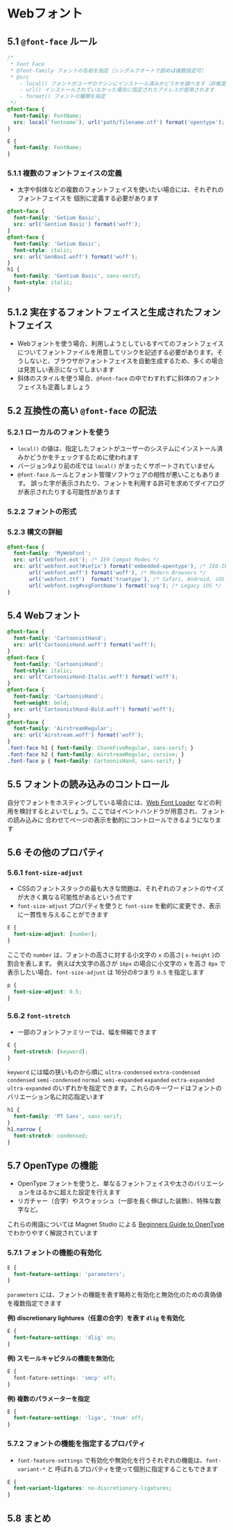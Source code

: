# Webフォント

## 5.1 `@font-face` ルール


```css
/*
 * Font Face
 * @font-family フォントの名前を指定（シングルクオートで囲めば複数指定可）
 * @src
    - local() フォントがユーザのマシンにインストール済みかどうかを調べます（非推奨）
    - url() インストールされていなかった場合に指定されたアドレスが使用されます
    - format() フォントの種類を指定
 */
@font-face {
  font-family: FontName;
  src: local(`fontname`), url('path/filename.otf') format('opentype');
}

E {
  font-family: FontName;
}
```

### 5.1.1 複数のフォントフェイスの定義

- 太字や斜体などの複数のフォントフェイスを使いたい場合には、それぞれのフォントフェイスを
個別に定義する必要があります

```css
@font-face {
  font-family: 'Getium Basic';
  src: url('Gentium Basic') format('woff');
}
@font-face {
  font-family: 'Getium Basic';
  font-style: italic;
  src: url('GenBasI.woff') format('woff');
}
h1 {
  font-family: 'Gentium Basic', sans-serif;
  font-style: italic;
}
```

## 5.1.2 実在するフォントフェイスと生成されたフォントフェイス

- Webフォントを使う場合、利用しようとしているすべてのフォントフェイスについてフォントファイルを用意してリンクを記述する必要があります。そうしないと、ブラウザがフォントフェイスを自動生成するため、多くの場合は見苦しい表示になってしまいます
- 斜体のスタイルを使う場合、`@font-face` の中でわすれずに斜体のフォントフェイスも定義しましょう


## 5.2 互換性の高い `@font-face` の記法

### 5.2.1 ローカルのフォントを使う

- `local()` の値は、指定したフォントがユーザーのシステムにインストール済みかどうかをチェックするために使われます
- バージョン9より前のIEでは `local()` がまったくサポートされていません
- `@font-face` ルールとフォント管理ソフトウェアの相性が悪いこともあります。
  誤った字が表示されたり、フォントを利用する許可を求めてダイアログが表示されたりする可能性があります


### 5.2.2 フォントの形式


### 5.2.3 構文の詳細

```css
@font-face {
  font-family: 'MyWebFont';
  src: url('webfont.eot'); /* IE9 Compat Modes */
  src: url('webfont.eot?#iefix') format('embedded-opentype'), /* IE6-IE8 */
       url('webfont.woff') format('woff'), /* Modern Browsers */
       url('webfont.ttf')  format('truetype'), /* Safari, Android, iOS */
       url('webfont.svg#svgFontName') format('svg'); /* Legacy iOS */
}
```

## 5.4 Webフォント

```css
@font-face {
  font-family: 'CartoonistHand';
  src: url('CartoonisHand.woff') format('woff');
}
@font-face {
  font-family: 'CartoonisHand';
  font-style: italic;
  src: url('CartoonisHand-Italic.woff') format('woff');
}
@font-face {
  font-family: 'CartoonisHand';
  font-weight: bold;
  src: url('CartoonistHand-Bold.woff') format('woff');
}
@font-face {
  font-family: 'AirstreamRegular';
  src: url('Airstream.woff') format('woff');
}
.font-face h1 { font-family: ChunkFiveRegular, sans-serif; }
.font-face h2 { font-family: AirstreamRegular, cursive; }
.font-face p { font-family: CartoonisHand, sans-serif; }
```


## 5.5 フォントの読み込みのコントロール

自分でフォントをホスティングしている場合には、[Web Font Loader](https://github.com/typekit/webfontloader)
などの利用を検討するとよいでしょう。ここではイベントハンドラが用意され、フォントの読み込みに
合わせてページの表示を動的にコントロールできるようになります


## 5.6 その他のプロパティ

### 5.6.1 `font-size-adjust`

- CSSのフォントスタックの最も大きな問題は、それぞれのフォントのサイズが大きく異なる可能性があるという点です
- `font-size-adjust` プロパティを使うと `font-size` を動的に変更でき、表示に一貫性を与えることができます

```css
E {
  font-size-adjust: [number];
}
```

ここでの `number` は、フォントの高さに対する小文字の `x` の高さ( `x-height` )の割合を表します。
例えば大文字の高さが `16px` の場合に小文字の `x` を高さ `8px` で表示したい場合、`font-size-adjust` は
16分の8つまり `0.5` を指定します

```css
p {
  font-size-adjust: 0.5;
}
```


### 5.6.2 `font-stretch`

- 一部のフォントファミリーでは、幅を伸縮できます

```css
E {
  font-stretch: [keyword];
}
```

`keyword` には幅の狭いものから順に `ultra-condensed` `extra-condensed` `condensed`
`semi-condensed` `normal` `semi-expanded` `expanded` `extra-expanded` `ultra-expanded`
のいずれかを指定できます。これらのキーワードはフォントのバリエーション名に対応指定います

```css
h1 {
  font-family: 'PT Sans', sans-serif;
}
h1.narrow {
  font-stretch: condensed;
}
```


## 5.7 OpenType の機能

- OpenType フォントを使うと、単なるフォントフェイスや太さのバリエーションをはるかに超えた設定を行えます
- リガチャー（合字）やスウォッシュ（一部を長く伸ばした装飾）、特殊な数字など。

これらの用語については Magnet Studio による [Beginners Guide to OpenType](http://www.magnetstudio.com/2014/03/22/beginners-guide-to-opentype/)
でわかりやすく解説されています


### 5.7.1 フォントの機能の有効化

```css
E {
  font-feature-settings: 'parameters';
}
```

`parameters` には、フォントの機能を表す略称と有効化と無効化のための真偽値を複数指定できます


__例) discretionary lightures（任意の合字）を表す `dlig` を有効化__

```css
E {
  font-feature-settings: 'dlig' on;
}
```

__例) スモールキャピタルの機能を無効化__

```css
E {
  font-fature-settings: 'smcp' off;
}
```

__例) 複数のパラメーターを指定__

```css
E {
  font-feature-settings: 'liga', 'tnum' off;
}
```


### 5.7.2 フォントの機能を指定するプロパティ

- `font-feature-settings` で有効化や無効化を行うそれぞれの機能は、`font-variant-*` と
呼ばれるプロパティを使って個別に指定することもできます

```css
E {
  font-variant-ligatures: no-discretionary-ligatures;
}
```


## 5.8 まとめ
